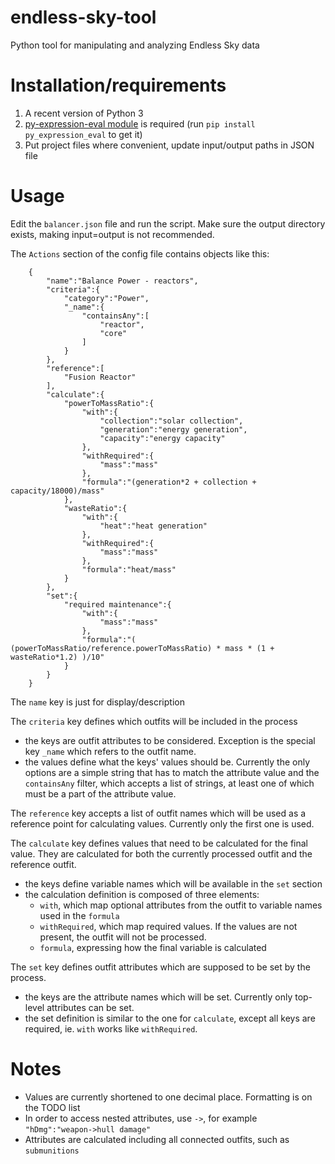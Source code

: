# endless-sky-tool
Python tool for manipulating and analyzing Endless Sky data

# Installation/requirements
1. A recent version of Python 3
2. [py-expression-eval module](https://github.com/Axiacore/py-expression-eval) is required (run `pip install py_expression_eval` to get it)
3. Put project files where convenient, update input/output paths in JSON file

# Usage
Edit the `balancer.json` file and run the script. Make sure the output directory exists, making input=output is not recommended.

The `Actions` section of the config file contains objects like this:

		{
			"name":"Balance Power - reactors",
			"criteria":{
				"category":"Power",
				"_name":{
					"containsAny":[
						"reactor",
						"core"
					]
				}
			},
			"reference":[
				"Fusion Reactor"
			],
			"calculate":{
				"powerToMassRatio":{
					"with":{
						"collection":"solar collection",
						"generation":"energy generation",
						"capacity":"energy capacity"
					},
					"withRequired":{
						"mass":"mass"
					},
					"formula":"(generation*2 + collection + capacity/18000)/mass"
				},
				"wasteRatio":{
					"with":{
						"heat":"heat generation"
					},
					"withRequired":{
						"mass":"mass"
					},
					"formula":"heat/mass"
				}
			},
			"set":{
				"required maintenance":{
					"with":{
						"mass":"mass"
					},
					"formula":"( (powerToMassRatio/reference.powerToMassRatio) * mass * (1 + wasteRatio*1.2) )/10"
				}
			}
		}

The `name` key is just for display/description

The `criteria` key defines which outfits will be included in the process
  - the keys are outfit attributes to be considered. Exception is the special key `_name` which refers to the outfit name.
  - the values define what the keys' values should be. Currently the only options are a simple string that has to match the attribute value and the `containsAny` filter, which accepts a list of strings, at least one of which must be a part of the attribute value.

The `reference` key accepts a list of outfit names which will be used as a reference point for calculating values. Currently only the first one is used.

The `calculate` key defines values that need to be calculated for the final value. They are calculated for both the currently processed outfit and the reference outfit.
  - the keys define variable names which will be available in the `set` section
  - the calculation definition is composed of three elements:
    - `with`, which map optional attributes from the outfit to variable names used in the `formula`
    - `withRequired`, which map required values. If the values are not present, the outfit will not be processed.
    - `formula`, expressing how the final variable is calculated
 
The `set` key defines outfit attributes which are supposed to be set by the process.
  - the keys are the attribute names which will be set. Currently only top-level attributes can be set.
  - the set definition is similar to the one for `calculate`, except all keys are required, ie. `with` works like `withRequired`.
  
# Notes
- Values are currently shortened to one decimal place. Formatting is on the TODO list
- In order to access nested attributes, use `->`, for example `"hDmg":"weapon->hull damage"`
- Attributes are calculated including all connected outfits, such as `submunitions`
